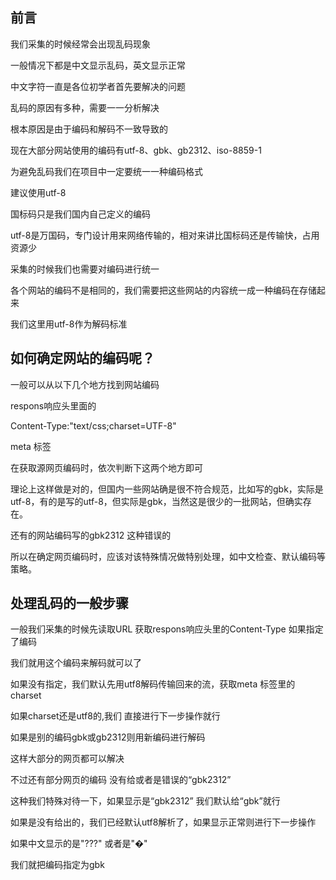## 前言

我们采集的时候经常会出现乱码现象

一般情况下都是中文显示乱码，英文显示正常

中文字符一直是各位初学者首先要解决的问题

乱码的原因有多种，需要一一分析解决

根本原因是由于编码和解码不一致导致的

现在大部分网站使用的编码有utf-8、gbk、gb2312、iso-8859-1

为避免乱码我们在项目中一定要统一一种编码格式

建议使用utf-8

国标码只是我们国内自己定义的编码

utf-8是万国码，专门设计用来网络传输的，相对来讲比国标码还是传输快，占用资源少

采集的时候我们也需要对编码进行统一

各个网站的编码不是相同的，我们需要把这些网站的内容统一成一种编码在存储起来

我们这里用utf-8作为解码标准

## 如何确定网站的编码呢？

一般可以从以下几个地方找到网站编码

respons响应头里面的

Content-Type:"text/css;charset=UTF-8"

meta 标签

<meta http-equiv="Content-Type" content="text/html; charset=UTF-8">

<meta http-equiv="Content-Type" content="text/html; charset=gb2312" />

在获取源网页编码时，依次判断下这两个地方即可

理论上这样做是对的，但国内一些网站确是很不符合规范，比如写的gbk，实际是utf-8，有的是写的utf-8，但实际是gbk，当然这是很少的一批网站，但确实存在。

还有的网站编码写的gbk2312 这种错误的

所以在确定网页编码时，应该对该特殊情况做特别处理，如中文检查、默认编码等策略。

## 处理乱码的一般步骤

一般我们采集的时候先读取URL 获取respons响应头里的Content-Type 如果指定了编码

我们就用这个编码来解码就可以了

如果没有指定，我们默认先用utf8解码传输回来的流，获取meta 标签里的  charset  

如果charset还是utf8的,我们 直接进行下一步操作就行

如果是别的编码gbk或gb2312则用新编码进行解码

这样大部分的网页都可以解决

不过还有部分网页的编码 没有给或者是错误的“gbk2312”

这种我们特殊对待一下，如果显示是“gbk2312” 我们默认给“gbk”就行

如果是没有给出的，我们已经默认utf8解析了，如果显示正常则进行下一步操作

如果中文显示的是"???" 或者是"�"

我们就把编码指定为gbk 